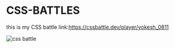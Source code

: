 # CSS-BATTLES
this is my CSS battle link:https://cssbattle.dev/player/yokesh_0811

![css battle](https://user-images.githubusercontent.com/99379363/199982857-2570eaf8-06b1-4b96-8655-060426529eea.png)
